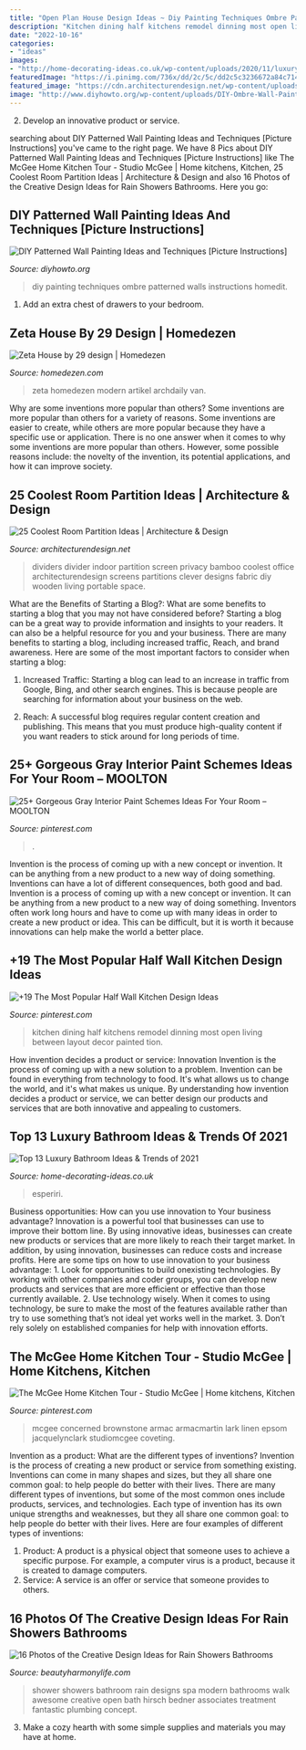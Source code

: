 ```yaml
---
title: "Open Plan House Design Ideas ~ Diy Painting Techniques Ombre Patterned Walls Instructions Homedit"
description: "Kitchen dining half kitchens remodel dinning most open living between layout decor painted tion"
date: "2022-10-16"
categories:
- "ideas"
images:
- "http://home-decorating-ideas.co.uk/wp-content/uploads/2020/11/luxury-bathroom-ideas-8.jpg"
featuredImage: "https://i.pinimg.com/736x/dd/2c/5c/dd2c5c3236672a84c714bbc8bec20107.jpg"
featured_image: "https://cdn.architecturendesign.net/wp-content/uploads/2014/08/2239.jpg"
image: "http://www.diyhowto.org/wp-content/uploads/DIY-Ombre-Wall-Painting-DIY-Wall-Painting-Ideas-Techniques-Tutorials-DIYHowto.jpg"
---
```



2. Develop an innovative product or service.

	

		
searching about DIY Patterned Wall Painting Ideas and Techniques [Picture Instructions] you've came to the right page. We have 8 Pics about DIY Patterned Wall Painting Ideas and Techniques [Picture Instructions] like The McGee Home Kitchen Tour - Studio McGee | Home kitchens, Kitchen, 25 Coolest Room Partition Ideas | Architecture &amp; Design and also 16 Photos of the Creative Design Ideas for Rain Showers Bathrooms. Here you go:
		
    
## DIY Patterned Wall Painting Ideas And Techniques [Picture Instructions]

<img loading=lazy src="http://www.diyhowto.org/wp-content/uploads/DIY-Ombre-Wall-Painting-DIY-Wall-Painting-Ideas-Techniques-Tutorials-DIYHowto.jpg" onerror="this.onerror=null;this.src='https://tse3.mm.bing.net/th?id=OIP.TfbrSVxF6fMzFX4xgdrr4wHaNQ&amp;pid=15.1';" alt="DIY Patterned Wall Painting Ideas and Techniques [Picture Instructions]">

_Source: diyhowto.org_

>diy painting techniques ombre patterned walls instructions homedit. 

	

1. Add an extra chest of drawers to your bedroom.

    
## Zeta House By 29 Design | Homedezen

<img loading=lazy src="http://www.homedezen.com/wp-content/uploads/2014/03/Zeta-House-by-29-design-16-778x588.jpg" onerror="this.onerror=null;this.src='https://tse2.mm.bing.net/th?id=OIP.FiIF6jeXipzmkhletQFdMgHaFm&amp;pid=15.1';" alt="Zeta House by 29 design | Homedezen">

_Source: homedezen.com_

>zeta homedezen modern artikel archdaily van. 

	

Why are some inventions more popular than others?
Some inventions are more popular than others for a variety of reasons. Some inventions are easier to create, while others are more popular because they have a specific use or application. There is no one answer when it comes to why some inventions are more popular than others. However, some possible reasons include: the novelty of the invention, its potential applications, and how it can improve society.

    
## 25 Coolest Room Partition Ideas | Architecture &amp; Design

<img loading=lazy src="https://cdn.architecturendesign.net/wp-content/uploads/2014/08/2239.jpg" onerror="this.onerror=null;this.src='https://tse1.mm.bing.net/th?id=OIP.ecpa_7Gskj2Q6siJYP2MYQAAAA&amp;pid=15.1';" alt="25 Coolest Room Partition Ideas | Architecture &amp; Design">

_Source: architecturendesign.net_

>dividers divider indoor partition screen privacy bamboo coolest office architecturendesign screens partitions clever designs fabric diy wooden living portable space. 

	

What are the Benefits of Starting a Blog?: What are some benefits to starting a blog that you may not have considered before?
Starting a blog can be a great way to provide information and insights to your readers. It can also be a helpful resource for you and your business. There are many benefits to starting a blog, including increased traffic, Reach, and brand awareness. Here are some of the most important factors to consider when starting a blog: 
1. Increased Traffic: Starting a blog can lead to an increase in traffic from Google, Bing, and other search engines. This is because people are searching for information about your business on the web. 

2. Reach: A successful blog requires regular content creation and publishing. This means that you must produce high-quality content if you want readers to stick around for long periods of time.

    
## 25+ Gorgeous Gray Interior Paint Schemes Ideas For Your Room – MOOLTON

<img loading=lazy src="https://i.pinimg.com/736x/82/08/22/82082232b581c8714f3d2f164d54031d.jpg" onerror="this.onerror=null;this.src='https://tse1.mm.bing.net/th?id=OIP.3KMk3bI6RlGmD3wmLfQk9gHaLG&amp;pid=15.1';" alt="25+ Gorgeous Gray Interior Paint Schemes Ideas For Your Room – MOOLTON">

_Source: pinterest.com_

>. 

	

Invention is the process of coming up with a new concept or invention. It can be anything from a new product to a new way of doing something. Inventions can have a lot of different consequences, both good and bad.
Invention is a process of coming up with a new concept or invention. It can be anything from a new product to a new way of doing something. Inventors often work long hours and have to come up with many ideas in order to create a new product or idea. This can be difficult, but it is worth it because innovations can help make the world a better place.

    
## +19 The Most Popular Half Wall Kitchen Design Ideas

<img loading=lazy src="https://i.pinimg.com/736x/dd/2c/5c/dd2c5c3236672a84c714bbc8bec20107.jpg" onerror="this.onerror=null;this.src='https://tse1.mm.bing.net/th?id=OIP.CeHJ5mo-j0PIOwoAQn2owAHaJ3&amp;pid=15.1';" alt="+19 The Most Popular Half Wall Kitchen Design Ideas">

_Source: pinterest.com_

>kitchen dining half kitchens remodel dinning most open living between layout decor painted tion. 

	

How invention decides a product or service: Innovation
Invention is the process of coming up with a new solution to a problem. Invention can be found in everything from technology to food. It's what allows us to change the world, and it's what makes us unique. By understanding how invention decides a product or service, we can better design our products and services that are both innovative and appealing to customers.

    
## Top 13 Luxury Bathroom Ideas &amp; Trends Of 2021

<img loading=lazy src="http://home-decorating-ideas.co.uk/wp-content/uploads/2020/11/luxury-bathroom-ideas-8.jpg" onerror="this.onerror=null;this.src='https://tse4.mm.bing.net/th?id=OIP._VELpq6zElG6EOQ4WGf9fQHaLH&amp;pid=15.1';" alt="Top 13 Luxury Bathroom Ideas &amp; Trends of 2021">

_Source: home-decorating-ideas.co.uk_

>esperiri. 

	

Business opportunities: How can you use innovation to Your business advantage?
Innovation is a powerful tool that businesses can use to improve their bottom line. By using innovative ideas, businesses can create new products or services that are more likely to reach their target market. In addition, by using innovation, businesses can reduce costs and increase profits. Here are some tips on how to use innovation to your business advantage: 1. Look for opportunities to build onexisting technologies. By working with other companies and coder groups, you can develop new products and services that are more efficient or effective than those currently available. 2. Use technology wisely. When it comes to using technology, be sure to make the most of the features available rather than try to use something that’s not ideal yet works well in the market. 3. Don’t rely solely on established companies for help with innovation efforts.

    
## The McGee Home Kitchen Tour - Studio McGee | Home Kitchens, Kitchen

<img loading=lazy src="https://i.pinimg.com/736x/1e/4a/6b/1e4a6b615eb5ab823f1ad482861d2c4a.jpg" onerror="this.onerror=null;this.src='https://tse4.mm.bing.net/th?id=OIP.juBmNn_kGG9AlrMCx84rPwHaLF&amp;pid=15.1';" alt="The McGee Home Kitchen Tour - Studio McGee | Home kitchens, Kitchen">

_Source: pinterest.com_

>mcgee concerned brownstone armac armacmartin lark linen epsom jacquelynclark studiomcgee coveting. 

	

Invention as a product: What are the different types of inventions?
Invention is the process of creating a new product or service from something existing. Inventions can come in many shapes and sizes, but they all share one common goal: to help people do better with their lives. 
There are many different types of inventions, but some of the most common ones include products, services, and technologies. Each type of invention has its own unique strengths and weaknesses, but they all share one common goal: to help people do better with their lives. 
Here are four examples of different types of inventions: 
1) Product: A product is a physical object that someone uses to achieve a specific purpose. For example, a computer virus is a product, because it is created to damage computers. 
2) Service: A service is an offer or service that someone provides to others.

    
## 16 Photos Of The Creative Design Ideas For Rain Showers Bathrooms

<img loading=lazy src="https://beautyharmonylife.com/wp-content/uploads/2013/09/Treatment-Room-Shower-design-by-Hirsch-Bedner-Associates-house-and-spa-ideas-concept.jpg" onerror="this.onerror=null;this.src='https://tse3.mm.bing.net/th?id=OIP.BQIsHvwNoCZe32oDoFIH1AHaJ4&amp;pid=15.1';" alt="16 Photos of the Creative Design Ideas for Rain Showers Bathrooms">

_Source: beautyharmonylife.com_

>shower showers bathroom rain designs spa modern bathrooms walk awesome creative open bath hirsch bedner associates treatment fantastic plumbing concept. 

	

3. Make a cozy hearth with some simple supplies and materials you may have at home.

